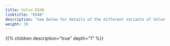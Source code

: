 ```yaml
---
title: Volvo EX40
linktitle: "EX40"
description: "See below for details of the different variants of Volvo EX40"
weight: 30
---
```

<!-- markdownlint-disable MD033 -->
<!-- markdownlint-disable MD010 -->
{{% children description="true" depth="1" %}}
